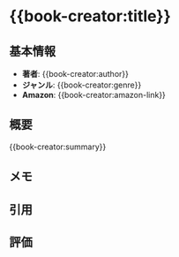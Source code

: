 # {{book-creator:title}}

## 基本情報
- **著者**: {{book-creator:author}}
- **ジャンル**: {{book-creator:genre}}
- **Amazon**: {{book-creator:amazon-link}}

## 概要
{{book-creator:summary}}

## メモ
<!-- あなたの読書メモをここに記入してください -->

## 引用
<!-- 印象に残った引用をここに記入してください -->

## 評価
<!-- 本の評価をここに記入してください (例: ★★★★☆) -->